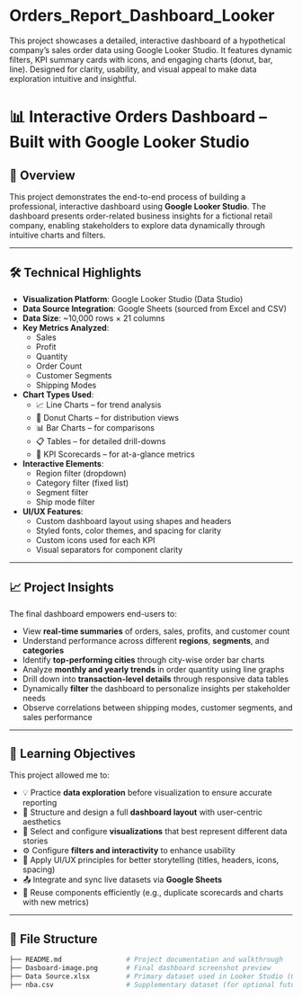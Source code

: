 # Orders_Report_Dashboard_Looker
This project showcases a detailed, interactive dashboard of a hypothetical company’s sales order data using Google Looker Studio. It features dynamic filters, KPI summary cards with icons, and engaging charts (donut, bar, line). Designed for clarity, usability, and visual appeal to make data exploration intuitive and insightful.

# 📊 Interactive Orders Dashboard – Built with Google Looker Studio

## 📌 Overview

This project demonstrates the end-to-end process of building a professional, interactive dashboard using **Google Looker Studio**. The dashboard presents order-related business insights for a fictional retail company, enabling stakeholders to explore data dynamically through intuitive charts and filters.


---

## 🛠 Technical Highlights

- **Visualization Platform**: Google Looker Studio (Data Studio)
- **Data Source Integration**: Google Sheets (sourced from Excel and CSV)
- **Data Size**: ~10,000 rows × 21 columns
- **Key Metrics Analyzed**:
  - Sales
  - Profit
  - Quantity
  - Order Count
  - Customer Segments
  - Shipping Modes
- **Chart Types Used**:
  - 📈 Line Charts – for trend analysis
  - 🥧 Donut Charts – for distribution views
  - 📊 Bar Charts – for comparisons
  - 📋 Tables – for detailed drill-downs
  - 🧾 KPI Scorecards – for at-a-glance metrics
- **Interactive Elements**:
  - Region filter (dropdown)
  - Category filter (fixed list)
  - Segment filter
  - Ship mode filter
- **UI/UX Features**:
  - Custom dashboard layout using shapes and headers
  - Styled fonts, color themes, and spacing for clarity
  - Custom icons used for each KPI
  - Visual separators for component clarity

---

## 📈 Project Insights

The final dashboard empowers end-users to:

- View **real-time summaries** of orders, sales, profits, and customer count
- Understand performance across different **regions**, **segments**, and **categories**
- Identify **top-performing cities** through city-wise order bar charts
- Analyze **monthly and yearly trends** in order quantity using line graphs
- Drill down into **transaction-level details** through responsive data tables
- Dynamically **filter** the dashboard to personalize insights per stakeholder needs
- Observe correlations between shipping modes, customer segments, and sales performance

---

## 🎯 Learning Objectives

This project allowed me to:

- 💡 Practice **data exploration** before visualization to ensure accurate reporting
- 🧱 Structure and design a full **dashboard layout** with user-centric aesthetics
- 🧮 Select and configure **visualizations** that best represent different data stories
- ⚙️ Configure **filters and interactivity** to enhance usability
- 🎨 Apply UI/UX principles for better storytelling (titles, headers, icons, spacing)
- 📤 Integrate and sync live datasets via **Google Sheets**
- 🔁 Reuse components efficiently (e.g., duplicate scorecards and charts with new metrics)

---

## 📁 File Structure

```bash
├── README.md                # Project documentation and walkthrough
├── Dasboard-image.png       # Final dashboard screenshot preview
├── Data Source.xlsx         # Primary dataset used in Looker Studio (Orders data)
├── nba.csv                  # Supplementary dataset (for optional future analysis)
